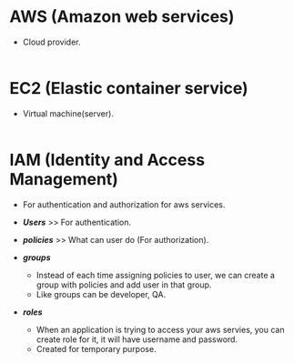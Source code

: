 # AWS (Amazon web services)
* Cloud provider.
<br><br>

# EC2 (Elastic container service)
* Virtual machine(server).
<br><br>

# IAM (Identity and Access Management)
* For authentication and authorization for aws services.
* ***Users***  >>  For authentication.
* ***policies*** >> What can user do (For authorization).
* ***groups***
  * Instead of each time assigning policies to user, we can create a group with policies and add user in that group.
  * Like groups can be developer, QA.

* ***roles***
  * When an application is trying to access your aws servies, you can create role for it, it will have username and password.
  * Created for temporary purpose.
